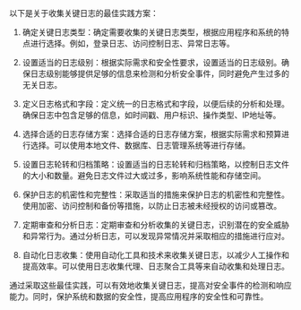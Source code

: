 以下是关于收集关键日志的最佳实践方案：

1. 确定关键日志类型：确定需要收集的关键日志类型，根据应用程序和系统的特点进行选择。例如，登录日志、访问控制日志、异常日志等。

2. 设置适当的日志级别：根据实际需求和安全性要求，设置适当的日志级别。确保日志级别能够提供足够的信息来检测和分析安全事件，同时避免产生过多的无关日志。

3. 定义日志格式和字段：定义统一的日志格式和字段，以便后续的分析和处理。确保日志中包含足够的信息，如时间戳、用户标识、操作类型、IP地址等。

4. 选择合适的日志存储方案：选择合适的日志存储方案，根据实际需求和预算进行选择。可以使用本地文件、数据库、日志管理系统等进行存储。

5. 设置日志轮转和归档策略：设置适当的日志轮转和归档策略，以控制日志文件的大小和数量。避免日志文件过大或过多，影响系统性能和存储空间。

6. 保护日志的机密性和完整性：采取适当的措施来保护日志的机密性和完整性。使用加密、访问控制和备份等措施，以防止日志被未经授权的访问或篡改。

7. 定期审查和分析日志：定期审查和分析收集的关键日志，识别潜在的安全威胁和异常行为。通过分析日志，可以发现异常情况并采取相应的措施进行应对。

8. 自动化日志收集：使用自动化工具和技术来收集关键日志，以减少人工操作和提高效率。可以使用日志收集代理、日志聚合工具等来自动收集和处理日志。

通过采取这些最佳实践，可以有效地收集关键日志，提高对安全事件的检测和响应能力。同时，保护系统和数据的安全性，提高应用程序的安全性和可靠性。
